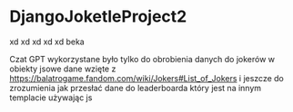 # DjangoJoketleProject2
 xd xd xd xd xd beka

Czat GPT wykorzystane było tylko do obrobienia danych do jokerów w obiekty jsowe dane wzięte z https://balatrogame.fandom.com/wiki/Jokers#List_of_Jokers i jeszcze do zrozumienia jak przesłać dane do leaderboarda który jest na innym templacie używając js